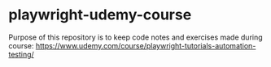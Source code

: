 # playwright-udemy-course
Purpose of this repository is to keep code notes and exercises made during course: https://www.udemy.com/course/playwright-tutorials-automation-testing/
